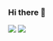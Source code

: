 ### Hi there 👋

<!--
**h4rdy/h4rdy** is a ✨ _special_ ✨ repository because its `README.md` (this file) appears on your GitHub profile.

Here are some ideas to get you started:

- 🔭 I’m currently working on ...
- 🌱 I’m currently learning ...
- 👯 I’m looking to collaborate on ...
- 🤔 I’m looking for help with ...
- 💬 Ask me about ...
- 📫 How to reach me: ...
- 😄 Pronouns: ...
- ⚡ Fun fact: ...
-->
![](https://github-readme-stats.vercel.app/api?username=h4rdy&show_icons=true&line_height=25&hide_title=true&theme=radical)
![](https://github-readme-stats.vercel.app/api/top-langs/?username=h4rdy&layout=compact&theme=radical)
